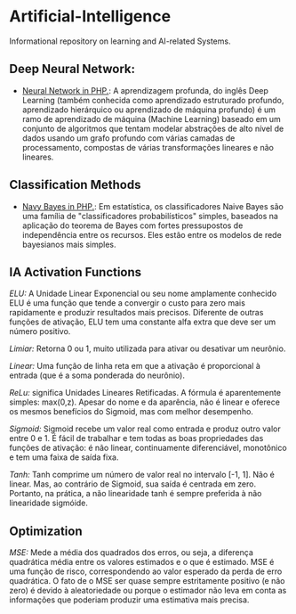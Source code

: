 # Artificial-Intelligence
 Informational repository on learning and AI-related Systems.

## Deep Neural Network:

 * [Neural Network in PHP.](https://github.com/GuilhermeBiancardi/Neural-Network-PHP): A aprendizagem profunda, do inglês Deep Learning (também conhecida como aprendizado estruturado profundo, aprendizado hierárquico ou aprendizado de máquina profundo) é um ramo de aprendizado de máquina (Machine Learning) baseado em um conjunto de algoritmos que tentam modelar abstrações de alto nível de dados usando um grafo profundo com várias camadas de processamento, compostas de várias transformações lineares e não lineares.

## Classification Methods

 * [Navy Bayes in PHP.](https://github.com/GuilhermeBiancardi/NavyBayes-class): Em estatística, os classificadores Naive Bayes são uma família de "classificadores probabilísticos" simples, baseados na aplicação do teorema de Bayes com fortes pressupostos de independência entre os recursos. Eles estão entre os modelos de rede bayesianos mais simples.

## IA Activation Functions

 *ELU:* A Unidade Linear Exponencial ou seu nome amplamente conhecido ELU é uma função que tende a convergir o custo para zero mais rapidamente e produzir resultados mais precisos. Diferente de outras funções de ativação, ELU tem uma constante alfa extra que deve ser um número positivo.

 *Limiar:* Retorna 0 ou 1, muito utilizada para ativar ou desativar um neurônio.

 *Linear:* Uma função de linha reta em que a ativação é proporcional à entrada (que é a soma ponderada do neurônio).

 *ReLu:* significa Unidades Lineares Retificadas. A fórmula é aparentemente simples: max(0,z). Apesar do nome e da aparência, não é linear e oferece os mesmos benefícios do Sigmoid, mas com melhor desempenho.

 *Sigmoid:* Sigmoid recebe um valor real como entrada e produz outro valor entre 0 e 1. É fácil de trabalhar e tem todas as boas propriedades das funções de ativação: é não linear, continuamente diferenciável, monotônico e tem uma faixa de saída fixa.

 *Tanh:* Tanh comprime um número de valor real no intervalo [-1, 1]. Não é linear. Mas, ao contrário de Sigmoid, sua saída é centrada em zero. Portanto, na prática, a não linearidade tanh é sempre preferida à não linearidade sigmóide.

## Optimization

 *MSE:* Mede a média dos quadrados dos erros, ou seja, a diferença quadrática média entre os valores estimados e o que é estimado. MSE é uma função de risco, correspondendo ao valor esperado da perda de erro quadrática. O fato de o MSE ser quase sempre estritamente positivo (e não zero) é devido à aleatoriedade ou porque o estimador não leva em conta as informações que poderiam produzir uma estimativa mais precisa.